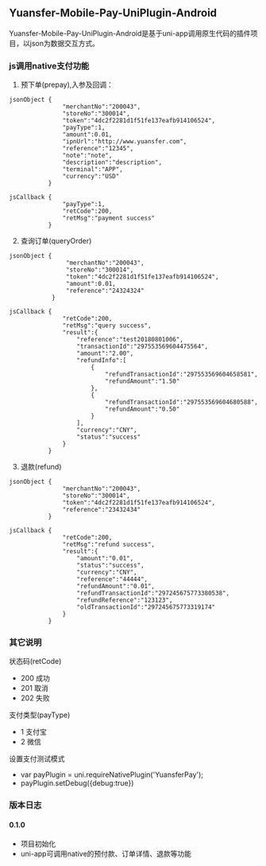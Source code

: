 ## Yuansfer-Mobile-Pay-UniPlugin-Android
Yuansfer-Mobile-Pay-UniPlugin-Android是基于uni-app调用原生代码的插件项目，以json为数据交互方式。

### js调用native支付功能
1. 预下单(prepay),入参及回调：
```
jsonObject {
               "merchantNo":"200043",
               "storeNo":"300014",
               "token":"4dc2f2281d1f51fe137eafb914106524",
               "payType":1,
               "amount":0.01,
               "ipnUrl":"http://www.yuansfer.com",
               "reference":"12345",
               "note":"note",
               "description":"description",
               "terminal":"APP",
               "currency":"USD"
           }

jsCallback {
               "payType":1,
               "retCode":200,
               "retMsg":"payment success"
           }

```
2. 查询订单(queryOrder)
```
jsonObject {
                "merchantNo":"200043",
                "storeNo":"300014",
                "token":"4dc2f2281d1f51fe137eafb914106524",
                "amount":0.01,
                "reference":"24324324"
            }

jsCallback {
               "retCode":200,
               "retMsg":"query success",
               "result":{
                   "reference":"test20180801006",
                   "transactionId":"297553569604475564",
                   "amount":"2.00",
                   "refundInfo":[
                       {
                           "refundTransactionId":"297553569604658581",
                           "refundAmount":"1.50"
                       },
                       {
                           "refundTransactionId":"297553569604680588",
                           "refundAmount":"0.50"
                       }
                   ],
                   "currency":"CNY",
                   "status":"success"
               }
           }
```
3. 退款(refund)
```
jsonObject {
               "merchantNo":"200043",
               "storeNo":"300014",
               "token":"4dc2f2281d1f51fe137eafb914106524",
               "reference":"23432434"
           }

jsCallback {
               "retCode":200,
               "retMsg":"refund success",
               "result":{
                   "amount":"0.01",
                   "status":"success",
                   "currency":"CNY",
                   "reference":"44444",
                   "refundAmount":"0.01",
                   "refundTransactionId":"297245675773380538",
                   "refundReference":"123123",
                   "oldTransactionId":"297245675773319174"
               }
           }
```

### 其它说明

状态码(retCode)
- 200 成功
- 201 取消
- 202 失败

支付类型(payType)
- 1 支付宝
- 2 微信

设置支付测试模式
- var payPlugin = uni.requireNativePlugin('YuansferPay');
- payPlugin.setDebug({debug:true})

### 版本日志
#### 0.1.0
- 项目初始化
- uni-app可调用native的预付款、订单详情、退款等功能